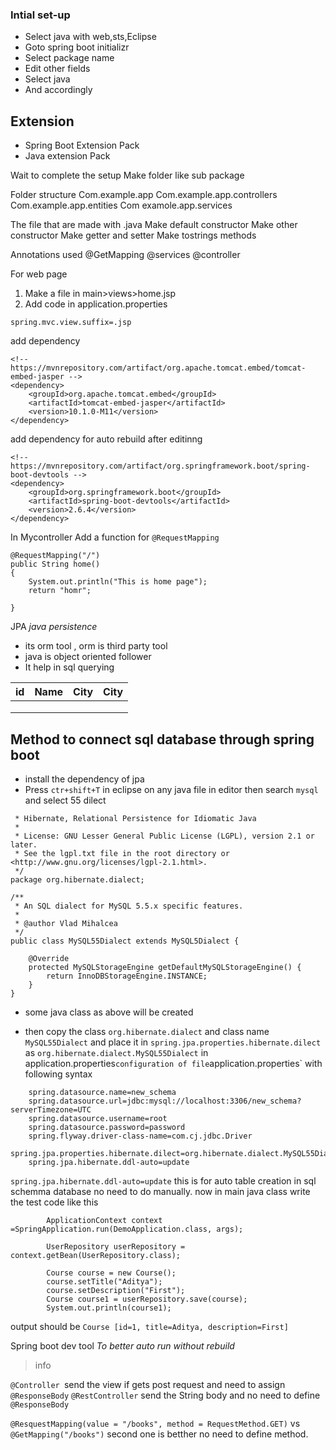 ###	Intial set-up
- Select java with web,sts,Eclipse
-	Goto spring boot initializr
-	Select package name
-	Edit other fields
-	Select java 
-	And accordingly

##  Extension
-   Spring Boot Extension Pack
-   Java extension Pack


Wait to complete the setup
Make folder like sub package

Folder structure
Com.example.app
Com.example.app.controllers
Com.example.app.entities
Com examole.app.services

The file that are made with .java
Make default constructor
Make other constructor
Make getter and setter 
Make tostrings methods 

Annotations used 
@GetMapping
@services
@controller



For web page 
1. Make a file in main>views>home.jsp
2. Add code in application.properties
``` spring.mvc.view.prefix=/views/
spring.mvc.view.suffix=.jsp
```
add dependency
```
<!-- https://mvnrepository.com/artifact/org.apache.tomcat.embed/tomcat-embed-jasper -->
<dependency>
    <groupId>org.apache.tomcat.embed</groupId>
    <artifactId>tomcat-embed-jasper</artifactId>
    <version>10.1.0-M11</version>
</dependency>

```
add dependency for auto rebuild after editinng
```
<!-- https://mvnrepository.com/artifact/org.springframework.boot/spring-boot-devtools -->
<dependency>
    <groupId>org.springframework.boot</groupId>
    <artifactId>spring-boot-devtools</artifactId>
    <version>2.6.4</version>
</dependency>
```
In Mycontroller 
Add a function for `@RequestMapping` 
```
@RequestMapping("/")
public String home()
{
    System.out.println("This is home page");
    return "homr";

}
```
JPA *java persistence*

-	its orm tool , orm is third party tool
-	java is object oriented follower 
-	It help in sql querying 

|  id |  Name |  City | City |
---|---|---|---
|||||
|||||
|||||


##  Method to connect sql database through spring boot
-   install the dependency of jpa
-   Press `ctr+shift+T` in eclipse on any java file in editor then search `mysql` and select 55 dilect
```
 * Hibernate, Relational Persistence for Idiomatic Java
 *
 * License: GNU Lesser General Public License (LGPL), version 2.1 or later.
 * See the lgpl.txt file in the root directory or <http://www.gnu.org/licenses/lgpl-2.1.html>.
 */
package org.hibernate.dialect;

/**
 * An SQL dialect for MySQL 5.5.x specific features.
 *
 * @author Vlad Mihalcea
 */
public class MySQL55Dialect extends MySQL5Dialect {

	@Override
	protected MySQLStorageEngine getDefaultMySQLStorageEngine() {
		return InnoDBStorageEngine.INSTANCE;
	}
}
```
-   some java class as above will be created 

-   then copy the class `org.hibernate.dialect` and class name `MySQL55Dialect` and place it in `spring.jpa.properties.hibernate.dilect`
as `org.hibernate.dialect.MySQL55Dialect` in application.properties`
configuration of file `application.properties` with following syntax
```
    spring.datasource.name=new_schema
    spring.datasource.url=jdbc:mysql://localhost:3306/new_schema?serverTimezone=UTC
    spring.datasource.username=root
    spring.datasource.password=password
    spring.flyway.driver-class-name=com.cj.jdbc.Driver
    spring.jpa.properties.hibernate.dilect=org.hibernate.dialect.MySQL55Dialect
    spring.jpa.hibernate.ddl-auto=update

```

`spring.jpa.hibernate.ddl-auto=update` this is for auto table creation in sql schemma database no need to do manually.
now in main java class 
write the test code like this 
```
		ApplicationContext context =SpringApplication.run(DemoApplication.class, args);
		
		UserRepository userRepository = context.getBean(UserRepository.class);
		
		Course course = new Course();
		course.setTitle("Aditya");
		course.setDescription("First");
		Course course1 = userRepository.save(course);
		System.out.println(course1);
```
output should be 
`Course [id=1, title=Aditya, description=First]`

Spring boot dev tool *To better auto run without rebuild*


>   info 

`@Controller `send the view if gets post request and need to assign `@ResponseBody`
`@RestController` send the String body and no need to define `@ResponseBody`

`@ResquestMapping(value = "/books", method = RequestMethod.GET)` vs
`@GetMapping("/books")` second one is betther no need to define method.